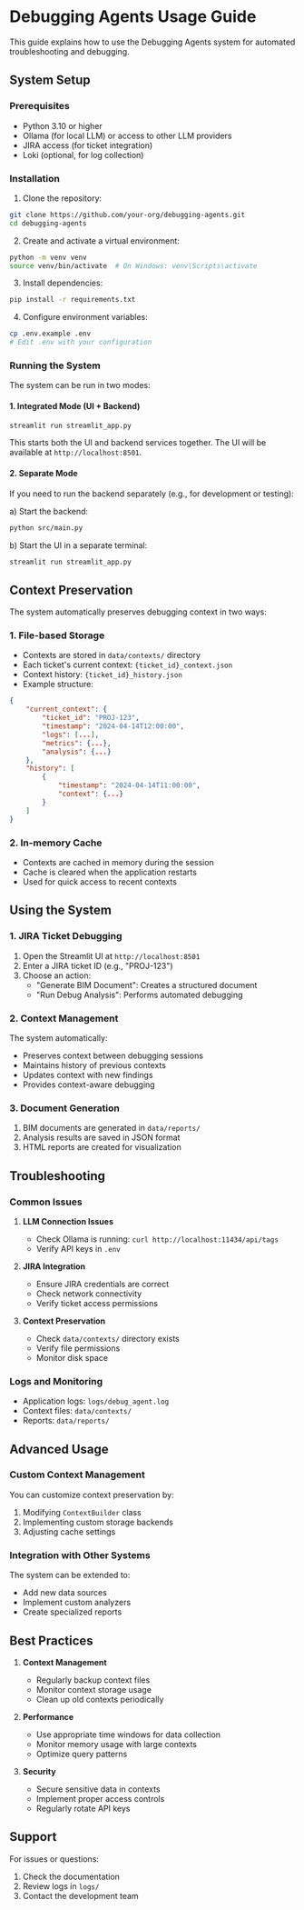 # Debugging Agents Usage Guide

This guide explains how to use the Debugging Agents system for automated troubleshooting and debugging.

## System Setup

### Prerequisites
- Python 3.10 or higher
- Ollama (for local LLM) or access to other LLM providers
- JIRA access (for ticket integration)
- Loki (optional, for log collection)

### Installation

1. Clone the repository:
```bash
git clone https://github.com/your-org/debugging-agents.git
cd debugging-agents
```

2. Create and activate a virtual environment:
```bash
python -m venv venv
source venv/bin/activate  # On Windows: venv\Scripts\activate
```

3. Install dependencies:
```bash
pip install -r requirements.txt
```

4. Configure environment variables:
```bash
cp .env.example .env
# Edit .env with your configuration
```

### Running the System

The system can be run in two modes:

#### 1. Integrated Mode (UI + Backend)
```bash
streamlit run streamlit_app.py
```
This starts both the UI and backend services together. The UI will be available at `http://localhost:8501`.

#### 2. Separate Mode
If you need to run the backend separately (e.g., for development or testing):

a) Start the backend:
```bash
python src/main.py
```

b) Start the UI in a separate terminal:
```bash
streamlit run streamlit_app.py
```

## Context Preservation

The system automatically preserves debugging context in two ways:

### 1. File-based Storage
- Contexts are stored in `data/contexts/` directory
- Each ticket's current context: `{ticket_id}_context.json`
- Context history: `{ticket_id}_history.json`
- Example structure:
```json
{
    "current_context": {
        "ticket_id": "PROJ-123",
        "timestamp": "2024-04-14T12:00:00",
        "logs": [...],
        "metrics": {...},
        "analysis": {...}
    },
    "history": [
        {
            "timestamp": "2024-04-14T11:00:00",
            "context": {...}
        }
    ]
}
```

### 2. In-memory Cache
- Contexts are cached in memory during the session
- Cache is cleared when the application restarts
- Used for quick access to recent contexts

## Using the System

### 1. JIRA Ticket Debugging

1. Open the Streamlit UI at `http://localhost:8501`
2. Enter a JIRA ticket ID (e.g., "PROJ-123")
3. Choose an action:
   - "Generate BIM Document": Creates a structured document
   - "Run Debug Analysis": Performs automated debugging

### 2. Context Management

The system automatically:
- Preserves context between debugging sessions
- Maintains history of previous contexts
- Updates context with new findings
- Provides context-aware debugging

### 3. Document Generation

1. BIM documents are generated in `data/reports/`
2. Analysis results are saved in JSON format
3. HTML reports are created for visualization

## Troubleshooting

### Common Issues

1. **LLM Connection Issues**
   - Check Ollama is running: `curl http://localhost:11434/api/tags`
   - Verify API keys in `.env`

2. **JIRA Integration**
   - Ensure JIRA credentials are correct
   - Check network connectivity
   - Verify ticket access permissions

3. **Context Preservation**
   - Check `data/contexts/` directory exists
   - Verify file permissions
   - Monitor disk space

### Logs and Monitoring

- Application logs: `logs/debug_agent.log`
- Context files: `data/contexts/`
- Reports: `data/reports/`

## Advanced Usage

### Custom Context Management

You can customize context preservation by:

1. Modifying `ContextBuilder` class
2. Implementing custom storage backends
3. Adjusting cache settings

### Integration with Other Systems

The system can be extended to:
- Add new data sources
- Implement custom analyzers
- Create specialized reports

## Best Practices

1. **Context Management**
   - Regularly backup context files
   - Monitor context storage usage
   - Clean up old contexts periodically

2. **Performance**
   - Use appropriate time windows for data collection
   - Monitor memory usage with large contexts
   - Optimize query patterns

3. **Security**
   - Secure sensitive data in contexts
   - Implement proper access controls
   - Regularly rotate API keys

## Support

For issues or questions:
1. Check the documentation
2. Review logs in `logs/`
3. Contact the development team 